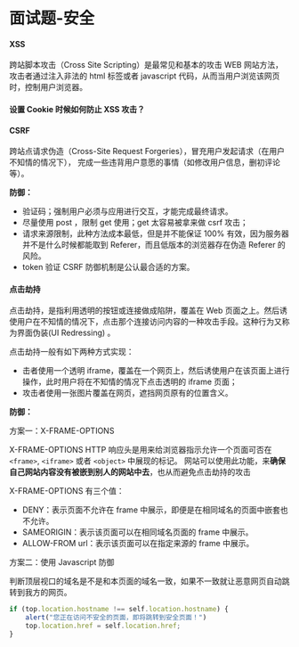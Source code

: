 # 面试题-安全

#### XSS

跨站脚本攻击（Cross Site Scripting）是最常见和基本的攻击 WEB 网站方法，攻击者通过注入非法的 html 标签或者 javascript 代码，从而当用户浏览该网页时，控制用户浏览器。



#### 设置 Cookie 时候如何防止 XSS 攻击？



#### CSRF

跨站点请求伪造（Cross-Site Request Forgeries），冒充用户发起请求（在用户不知情的情况下）， 完成一些违背用户意愿的事情（如修改用户信息，删初评论等）。

**防御：**

- 验证码；强制用户必须与应用进行交互，才能完成最终请求。
- 尽量使用 post ，限制 get 使用；get 太容易被拿来做 csrf 攻击；
- 请求来源限制，此种方法成本最低，但是并不能保证 100% 有效，因为服务器并不是什么时候都能取到 Referer，而且低版本的浏览器存在伪造 Referer 的风险。
- token 验证 CSRF 防御机制是公认最合适的方案。



#### 点击劫持

点击劫持，是指利用透明的按钮或连接做成陷阱，覆盖在 Web 页面之上。然后诱使用户在不知情的情况下，点击那个连接访问内容的一种攻击手段。这种行为又称为界面伪装(UI Redressing) 。

点击劫持一般有如下两种方式实现：

- 击者使用一个透明 iframe，覆盖在一个网页上，然后诱使用户在该页面上进行操作，此时用户将在不知情的情况下点击透明的 iframe 页面；
- 攻击者使用一张图片覆盖在网页，遮挡网页原有的位置含义。



**防御：**

方案一：X-FRAME-OPTIONS

X-FRAME-OPTIONS HTTP 响应头是用来给浏览器指示允许一个页面可否在 `<frame>`, `<iframe>` 或者 `<object>` 中展现的标记。
网站可以使用此功能，来**确保自己网站内容没有被嵌到别人的网站中去**，也从而避免点击劫持的攻击

X-FRAME-OPTIONS 有三个值：

- DENY：表示页面不允许在 frame 中展示，即便是在相同域名的页面中嵌套也不允许。
- SAMEORIGIN：表示该页面可以在相同域名页面的 frame 中展示。
- ALLOW-FROM url：表示该页面可以在指定来源的 frame 中展示。

方案二：使用 Javascript 防御

判断顶层视口的域名是不是和本页面的域名一致，如果不一致就让恶意网页自动跳转到我方的网页。

``` jsx
if (top.location.hostname !== self.location.hostname) {    
    alert("您正在访问不安全的页面，即将跳转到安全页面！")   
    top.location.href = self.location.href;
}
```

